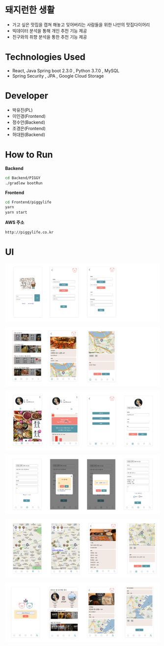 # 돼지런한 생활
-  가고 싶은 맛집을 캡쳐 해놓고 잊어버리는 사람들을 위한 나만의 맛집다이어리
-  빅데이터 분석을 통해 개인 추천 기능 제공
-  친구와의 취향 분석을 통한 추천 기능 제공

# Technologies Used
- React, Java Spring boot 2.3.0 , Python 3.7.0 , MySQL
- Spring Security , JPA , Google Cloud Storage 

# Developer
- 박유진(PL)
- 이인경(Frontend)
- 정수안(Backend)
- 조경은(Frontend)
- 허대원(Backend)

# How to Run

**Backend**

```sh
cd Backend/PIGGY
./gradlew bootRun
```



**Frontend**

```sh
cd Frontend/piggylife
yarn
yarn start
```



**AWS 주소**

```sh
http://piggylife.co.kr
```





# UI

![ex_screenshot](./UI/1.png)

![ex_screenshot](./UI/2.png)

![ex_screenshot](./UI/3.png)

![ex_screenshot](./UI/4.png)

![ex_screenshot](./UI/5.png)

![ex_screenshot](./UI/6.png)

